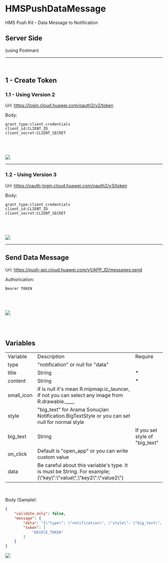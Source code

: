 # HMSPushDataMessage
HMS Push Kit - Data Message to Notification

## Server Side
(using Postman)

<hr>
<br>

## 1 - Create Token

### 1.1 - Using Version 2

Url: 
https://login.cloud.huawei.com/oauth2/v2/token

Body:
```
grant_type:client_credentials
client_id:CLIENT_ID
client_secret:CLIENT_SECRET
```

<br><br>

<img src="https://www.yuklio.com/f/qk7dg-create_token_v2.png">

------------------------------------------


### 1.2 - Using Version 3

Url: 
https://oauth-login.cloud.huawei.com/oauth2/v3/token

Body:
```
grant_type:client_credentials
client_id:CLIENT_ID
client_secret:CLIENT_SECRET
```

<br><br>

<img src="https://www.yuklio.com/f/KaUCn-create_token_v3.png">

------------------------------------------

## Send Data Message

Url:
https://push-api.cloud.huawei.com/v1/APP_ID/messages:send

Authorication:
```
Bearer TOKEN
```

<br><br>

<img src="https://www.yuklio.com/f/mNQMe-send_data_auth_2.png">

<br><br>


## Variables

<table>
        <tr>
            <td>
                Variable
            </td>
            <td>
                Description
            </td>
            <td>
                Require
            </td>
        </tr>
    <tr>
        <td>
            type
        </td>
        <td>
            "notification" or null for "data"
        </td>
        <td></td>
    </tr>
    <tr>
        <td>
            title
        </td>
        <td>
            String 
        </td>
        <td>
            *
        </td>
    </tr>
    <tr>
        <td>
            content
        </td>
        <td>
            String 
        </td>
        <td>
            *
        </td>
    </tr>
    <tr>
        <td>
            small_icon
        </td>
        <td>
            if is null it's mean R.mipmap.ic_launcer, if not you can select any image from R.drawable.____  
        </td>
        <td></td>
    </tr>
    <tr>
        <td>
            style
        </td>
        <td>
            "big_text" for Arama Sonuçları Notification.BigTextStyle or you can set null for normal style
        </td>
        <td></td>
    </tr>
    <tr>
        <td>
            big_text
        </td>
        <td>
            String
        </td>
        <td>
            If you set style of "big_text"
        </td>
    </tr>
    <tr>
        <td>
            on_click
        </td>
        <td>
            Default is "open_app" or you can write custom value 
        </td>
        <td></td>
    </tr>
    <tr>
        <td>
            data
        </td>
        <td>
            Be careful about this variable's type. It is must be String. For example; {\"key\":\"value\",\"key2\":\"value2\"}
        </td>
        <td></td>
    </tr>
</table>

<br>

Body (Sample):

```json
{
    "validate_only": false,
    "message": {
        "data": "{\"type\": \"notification\", \"style\": \"big_text\", \"title\": \"NOTIFICATION TITLE\", \"content\": \"CONTENT\", \"big_text\": \"Lorem ipsum dolor sit amet, consectetur adipiscing elit.\", \"small_icon\": \"custom_icon\",  \"on_click\": \"open_app\", \"data\": {\"key\":\"value\",\"key2\":\"value2\"} }",
        "token": [
            "DEVICE_TOKEN"
        ]
    }
}
```

<img src="https://www.yuklio.com/f/exEWE-send_data_message_2.png">
